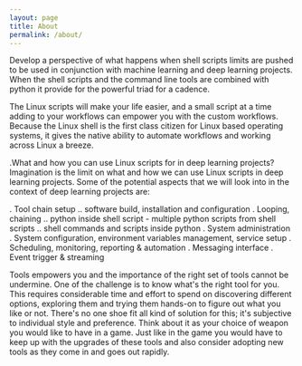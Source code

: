 ```yaml
---
layout: page
title: About
permalink: /about/
---
```


Develop a perspective of what happens when shell scripts limits are pushed to be used in conjunction with machine learning and deep learning projects. When the shell scripts and the command line tools are combined with python it provide for the powerful triad for a cadence.

The Linux scripts will make your life easier, and a small script at a time adding to your workflows can empower you with the custom workflows. Because the Linux shell is the first class citizen for Linux based operating systems, it gives the native ability to automate workflows and working across Linux a breeze.


.What and how you can use Linux scripts for in deep learning projects?
Imagination is the limit on what and how we can use Linux scripts in deep learning projects. Some of the potential aspects that we will look into in the context of deep learning projects are:

. Tool chain setup
  .. software build, installation and configuration
. Looping, chaining
  .. python inside shell script - multiple python scripts from shell scripts
  .. shell commands and scripts inside python
. System administration
. System configuration, environment variables management, service setup
. Scheduling, monitoring, reporting & automation
. Messaging interface
. Event trigger & streaming

Tools empowers you and the importance of the right set of tools cannot be undermine. One of the challenge is to know what's the right tool for you. This requires considerable time and effort to spend on discovering different options, exploring them and trying them hands-on to figure out what you like or not. There's no one shoe fit all kind of solution for this; it's subjective to individual style and preference. Think about it as your choice of weapon you would like to have in a game. Just like in the game you would have to keep up with the upgrades of these tools and also consider adopting new tools as they come in and goes out rapidly.
